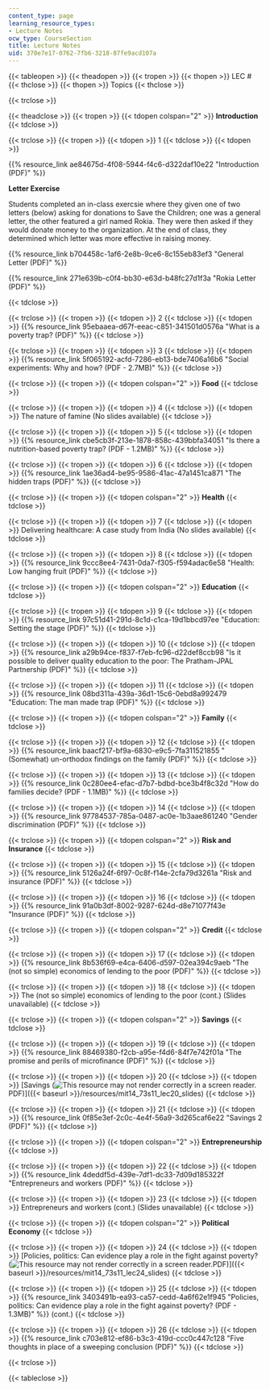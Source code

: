 ```yaml
---
content_type: page
learning_resource_types:
- Lecture Notes
ocw_type: CourseSection
title: Lecture Notes
uid: 370e7e17-0762-7fb6-3218-87fe9acd107a
---
```


{{< tableopen >}}
{{< theadopen >}}
{{< tropen >}}
{{< thopen >}}
LEC #
{{< thclose >}}
{{< thopen >}}
Topics
{{< thclose >}}

{{< trclose >}}

{{< theadclose >}}
{{< tropen >}}
{{< tdopen colspan="2" >}}
**Introduction**
{{< tdclose >}}

{{< trclose >}}
{{< tropen >}}
{{< tdopen >}}
1
{{< tdclose >}}
{{< tdopen >}}


{{% resource_link ae84675d-4f08-5944-f4c6-d322daf10e22 "Introduction (PDF)" %}}

**Letter Exercise**

Students completed an in-class exercsie where they given one of two letters (below) asking for donations to Save the Children; one was a general letter, the other featured a girl named Rokia. They were then asked if they would donate money to the organization. At the end of class, they determined which letter was more effective in raising money. 

{{% resource_link b704458c-1af6-2e8b-9ce6-8c155eb83ef3 "General Letter (PDF)" %}}

{{% resource_link 271e639b-c0f4-bb30-e63d-b48fc27d1f3a "Rokia Letter (PDF)" %}}


{{< tdclose >}}

{{< trclose >}}
{{< tropen >}}
{{< tdopen >}}
2
{{< tdclose >}}
{{< tdopen >}}
{{% resource_link 95ebaaea-d67f-eeac-c851-341501d0576a "What is a poverty trap? (PDF)" %}}
{{< tdclose >}}

{{< trclose >}}
{{< tropen >}}
{{< tdopen >}}
3
{{< tdclose >}}
{{< tdopen >}}
{{% resource_link 5f065192-acfd-7286-eb13-bde7406a16b6 "Social experiments: Why and how? (PDF - 2.7MB)" %}}
{{< tdclose >}}

{{< trclose >}}
{{< tropen >}}
{{< tdopen colspan="2" >}}
**Food**
{{< tdclose >}}

{{< trclose >}}
{{< tropen >}}
{{< tdopen >}}
4
{{< tdclose >}}
{{< tdopen >}}
The nature of famine (No slides available)
{{< tdclose >}}

{{< trclose >}}
{{< tropen >}}
{{< tdopen >}}
5
{{< tdclose >}}
{{< tdopen >}}
{{% resource_link cbe5cb3f-213e-1878-858c-439bbfa34051 "Is there a nutrition-based poverty trap? (PDF - 1.2MB)" %}}
{{< tdclose >}}

{{< trclose >}}
{{< tropen >}}
{{< tdopen >}}
6
{{< tdclose >}}
{{< tdopen >}}
{{% resource_link 1ae36ad4-be95-9586-41ac-47a1451ca871 "The hidden traps (PDF)" %}}
{{< tdclose >}}

{{< trclose >}}
{{< tropen >}}
{{< tdopen colspan="2" >}}
**Health**
{{< tdclose >}}

{{< trclose >}}
{{< tropen >}}
{{< tdopen >}}
7
{{< tdclose >}}
{{< tdopen >}}
Delivering healthcare: A case study from India (No slides available)
{{< tdclose >}}

{{< trclose >}}
{{< tropen >}}
{{< tdopen >}}
8
{{< tdclose >}}
{{< tdopen >}}
{{% resource_link 9ccc8ee4-7431-0da7-f305-f594adac6e58 "Health: Low hanging fruit (PDF)" %}}
{{< tdclose >}}

{{< trclose >}}
{{< tropen >}}
{{< tdopen colspan="2" >}}
**Education**
{{< tdclose >}}

{{< trclose >}}
{{< tropen >}}
{{< tdopen >}}
9
{{< tdclose >}}
{{< tdopen >}}
{{% resource_link 97c51d41-291d-8c1d-c1ca-19d1bbcd97ee "Education: Setting the stage (PDF)" %}}
{{< tdclose >}}

{{< trclose >}}
{{< tropen >}}
{{< tdopen >}}
10
{{< tdclose >}}
{{< tdopen >}}
{{% resource_link a29b94ce-f837-f7eb-fc96-d22def8ccb98 "Is it possible to deliver quality education to the poor: The Pratham-JPAL Partnership (PDF)" %}}
{{< tdclose >}}

{{< trclose >}}
{{< tropen >}}
{{< tdopen >}}
11
{{< tdclose >}}
{{< tdopen >}}
{{% resource_link 08bd311a-439a-36d1-15c6-0ebd8a992479 "Education: The man made trap (PDF)" %}}
{{< tdclose >}}

{{< trclose >}}
{{< tropen >}}
{{< tdopen colspan="2" >}}
**Family**
{{< tdclose >}}

{{< trclose >}}
{{< tropen >}}
{{< tdopen >}}
12
{{< tdclose >}}
{{< tdopen >}}
{{% resource_link baacf217-bf9a-6830-e9c5-7fa311521855 "(Somewhat) un-orthodox findings on the family (PDF)" %}}
{{< tdclose >}}

{{< trclose >}}
{{< tropen >}}
{{< tdopen >}}
13
{{< tdclose >}}
{{< tdopen >}}
{{% resource_link 0c280ee4-efac-d7b7-bdbd-bce3b4f8c32d "How do families decide? (PDF - 1.1MB)" %}}
{{< tdclose >}}

{{< trclose >}}
{{< tropen >}}
{{< tdopen >}}
14
{{< tdclose >}}
{{< tdopen >}}
{{% resource_link 97784537-785a-0487-ac0e-1b3aae861240 "Gender discrimination (PDF)" %}}
{{< tdclose >}}

{{< trclose >}}
{{< tropen >}}
{{< tdopen colspan="2" >}}
**Risk and Insurance**
{{< tdclose >}}

{{< trclose >}}
{{< tropen >}}
{{< tdopen >}}
15
{{< tdclose >}}
{{< tdopen >}}
{{% resource_link 5126a24f-6f97-0c8f-f14e-2cfa79d3261a "Risk and insurance (PDF)" %}}
{{< tdclose >}}

{{< trclose >}}
{{< tropen >}}
{{< tdopen >}}
16
{{< tdclose >}}
{{< tdopen >}}
{{% resource_link 91a0b3df-8002-9287-624d-d8e71077f43e "Insurance (PDF)" %}}
{{< tdclose >}}

{{< trclose >}}
{{< tropen >}}
{{< tdopen colspan="2" >}}
**Credit**
{{< tdclose >}}

{{< trclose >}}
{{< tropen >}}
{{< tdopen >}}
17
{{< tdclose >}}
{{< tdopen >}}
{{% resource_link 8b536f69-e4ca-6406-d597-02ea394c9aeb "The (not so simple) economics of lending to the poor (PDF)" %}}
{{< tdclose >}}

{{< trclose >}}
{{< tropen >}}
{{< tdopen >}}
18
{{< tdclose >}}
{{< tdopen >}}
The (not so simple) economics of lending to the poor (cont.) (Slides unavailable)
{{< tdclose >}}

{{< trclose >}}
{{< tropen >}}
{{< tdopen colspan="2" >}}
**Savings**
{{< tdclose >}}

{{< trclose >}}
{{< tropen >}}
{{< tdopen >}}
19
{{< tdclose >}}
{{< tdopen >}}
{{% resource_link 88469380-f2cb-a95e-f4d6-84f7e742f01a "The promise and perils of microfinance (PDF)" %}}
{{< tdclose >}}

{{< trclose >}}
{{< tropen >}}
{{< tdopen >}}
20
{{< tdclose >}}
{{< tdopen >}}
[Savings (![This resource may not render correctly in a screen reader.](/images/inacessible.gif)PDF)]({{< baseurl >}}/resources/mit14_73s11_lec20_slides)
{{< tdclose >}}

{{< trclose >}}
{{< tropen >}}
{{< tdopen >}}
21
{{< tdclose >}}
{{< tdopen >}}
{{% resource_link 0f85e3ef-2c0c-4e4f-56a9-3d265caf6e22 "Savings 2 (PDF)" %}}
{{< tdclose >}}

{{< trclose >}}
{{< tropen >}}
{{< tdopen colspan="2" >}}
**Entrepreneurship**
{{< tdclose >}}

{{< trclose >}}
{{< tropen >}}
{{< tdopen >}}
22
{{< tdclose >}}
{{< tdopen >}}
{{% resource_link 4deddf5d-439e-7df1-dc33-7d09d185322f "Entrepreneurs and workers (PDF)" %}}
{{< tdclose >}}

{{< trclose >}}
{{< tropen >}}
{{< tdopen >}}
23
{{< tdclose >}}
{{< tdopen >}}
Entrepreneurs and workers (cont.) (Slides unavailable)
{{< tdclose >}}

{{< trclose >}}
{{< tropen >}}
{{< tdopen colspan="2" >}}
**Political Economy**
{{< tdclose >}}

{{< trclose >}}
{{< tropen >}}
{{< tdopen >}}
24
{{< tdclose >}}
{{< tdopen >}}
[Policies, politics: Can evidence play a role in the fight against poverty? (![This resource may not render correctly in a screen reader.](/images/inacessible.gif)PDF)]({{< baseurl >}}/resources/mit14_73s11_lec24_slides)
{{< tdclose >}}

{{< trclose >}}
{{< tropen >}}
{{< tdopen >}}
25
{{< tdclose >}}
{{< tdopen >}}
{{% resource_link 3403491b-ea93-ca57-cedd-4a6f62e1f945 "Policies, politics: Can evidence play a role in the fight against poverty? (PDF - 1.3MB)" %}} (cont.)
{{< tdclose >}}

{{< trclose >}}
{{< tropen >}}
{{< tdopen >}}
26
{{< tdclose >}}
{{< tdopen >}}
{{% resource_link c703e812-ef86-b3c3-419d-ccc0c447c128 "Five thoughts in place of a sweeping conclusion (PDF)" %}}
{{< tdclose >}}

{{< trclose >}}

{{< tableclose >}}